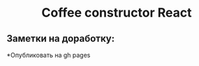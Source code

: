 <h1 align="center">Coffee constructor React</h1>

<h2>Заметки на доработку:</h2>

*Опубликовать на gh pages
